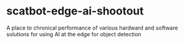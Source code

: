 # scatbot-edge-ai-shootout
A place to chronical performance of various hardward and software solutions for using AI at the edge for object detection

